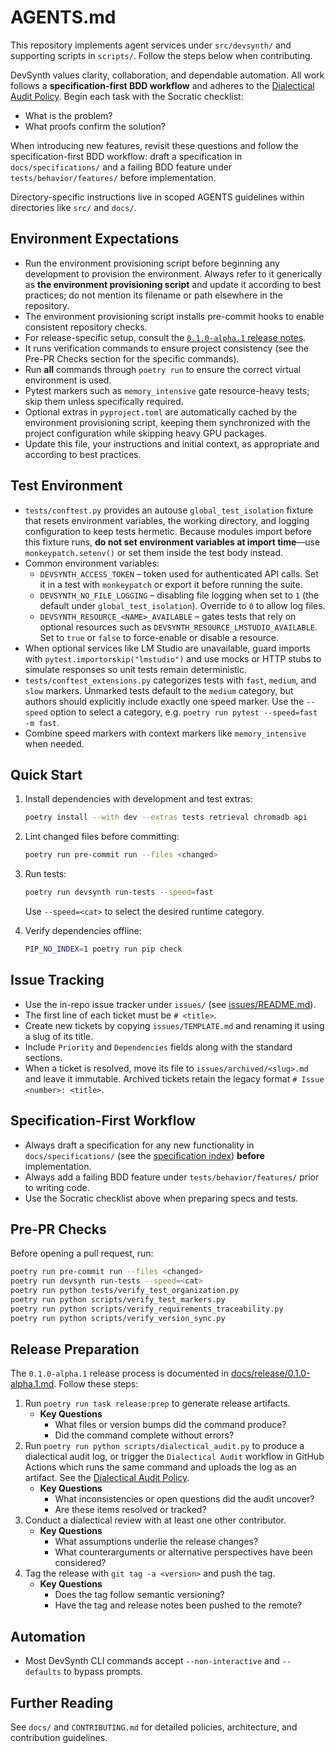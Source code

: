 # AGENTS.md

This repository implements agent services under `src/devsynth/` and supporting scripts in `scripts/`. Follow the steps below when contributing.

DevSynth values clarity, collaboration, and dependable automation. All work follows a **specification-first BDD workflow** and adheres to the [Dialectical Audit Policy](docs/policies/dialectical_audit.md). Begin each task with the Socratic checklist:

- What is the problem?
- What proofs confirm the solution?

When introducing new features, revisit these questions and follow the specification-first BDD workflow: draft a specification in `docs/specifications/` and a failing BDD feature under `tests/behavior/features/` before implementation.

Directory-specific instructions live in scoped AGENTS guidelines within directories like `src/` and `docs/`.

## Environment Expectations

- Run the environment provisioning script before beginning any development to provision the environment. Always refer to it generically as **the environment provisioning script** and update it according to best practices; do not mention its filename or path elsewhere in the repository.
- The environment provisioning script installs pre-commit hooks to enable consistent repository checks.
- For release-specific setup, consult the [`0.1.0-alpha.1` release notes](docs/release/0.1.0-alpha.1.md).
- It runs verification commands to ensure project consistency (see the Pre-PR Checks section for the specific commands).
- Run **all** commands through `poetry run` to ensure the correct virtual environment is used.
- Pytest markers such as `memory_intensive` gate resource-heavy tests; skip them unless specifically required.
- Optional extras in `pyproject.toml` are automatically cached by the environment provisioning script, keeping them synchronized with the project configuration while skipping heavy GPU packages.
- Update this file, your instructions and initial context, as appropriate and according to best practices.

## Test Environment

- `tests/conftest.py` provides an autouse `global_test_isolation` fixture that resets
  environment variables, the working directory, and logging configuration to keep
  tests hermetic. Because modules import before this fixture runs, **do not set
  environment variables at import time**—use `monkeypatch.setenv()` or set them
  inside the test body instead.
- Common environment variables:
  - `DEVSYNTH_ACCESS_TOKEN` – token used for authenticated API calls. Set it in
    a test with `monkeypatch` or export it before running the suite.
  - `DEVSYNTH_NO_FILE_LOGGING` – disabling file logging when set to `1` (the
    default under `global_test_isolation`). Override to `0` to allow log files.
  - `DEVSYNTH_RESOURCE_<NAME>_AVAILABLE` – gates tests that rely on optional
    resources such as `DEVSYNTH_RESOURCE_LMSTUDIO_AVAILABLE`. Set to `true` or
    `false` to force-enable or disable a resource.
- When optional services like LM Studio are unavailable, guard imports with
  `pytest.importorskip("lmstudio")` and use mocks or HTTP stubs to simulate
  responses so unit tests remain deterministic.
- `tests/conftest_extensions.py` categorizes tests with `fast`, `medium`, and
  `slow` markers. Unmarked tests default to the `medium` category, but authors
  should explicitly include exactly one speed marker. Use the `--speed` option to
  select a category, e.g. `poetry run pytest --speed=fast -m fast`.
- Combine speed markers with context markers like `memory_intensive` when needed.

## Quick Start

1. Install dependencies with development and test extras:

   ```bash
   poetry install --with dev --extras tests retrieval chromadb api
   ```

2. Lint changed files before committing:

   ```bash
   poetry run pre-commit run --files <changed>
   ```

3. Run tests:

   ```bash
   poetry run devsynth run-tests --speed=fast
   ```

   Use `--speed=<cat>` to select the desired runtime category.

4. Verify dependencies offline:

   ```bash
   PIP_NO_INDEX=1 poetry run pip check
   ```

## Issue Tracking

- Use the in-repo issue tracker under `issues/` (see [issues/README.md](issues/README.md)).
- The first line of each ticket must be `# <title>`.
- Create new tickets by copying `issues/TEMPLATE.md` and renaming it using a slug of its title.
- Include `Priority` and `Dependencies` fields along with the standard sections.
- When a ticket is resolved, move its file to `issues/archived/<slug>.md` and leave it immutable. Archived tickets retain the legacy format `# Issue <number>: <title>`.

## Specification-First Workflow

- Always draft a specification for any new functionality in `docs/specifications/` (see the [specification index](docs/specifications/index.md)) **before** implementation.
- Always add a failing BDD feature under `tests/behavior/features/` prior to writing code.
- Use the Socratic checklist above when preparing specs and tests.

## Pre-PR Checks

Before opening a pull request, run:

```bash
poetry run pre-commit run --files <changed>
poetry run devsynth run-tests --speed=<cat>
poetry run python tests/verify_test_organization.py
poetry run python scripts/verify_test_markers.py
poetry run python scripts/verify_requirements_traceability.py
poetry run python scripts/verify_version_sync.py
```

## Release Preparation

The `0.1.0-alpha.1` release process is documented in [docs/release/0.1.0-alpha.1.md](docs/release/0.1.0-alpha.1.md). Follow these steps:

1. Run `poetry run task release:prep` to generate release artifacts.
   - **Key Questions**
     - What files or version bumps did the command produce?
     - Did the command complete without errors?
2. Run `poetry run python scripts/dialectical_audit.py` to produce a dialectical audit log, or trigger the `Dialectical Audit` workflow in GitHub Actions which runs the same command and uploads the log as an artifact. See the [Dialectical Audit Policy](docs/policies/dialectical_audit.md).
   - **Key Questions**
     - What inconsistencies or open questions did the audit uncover?
     - Are these items resolved or tracked?
3. Conduct a dialectical review with at least one other contributor.
   - **Key Questions**
     - What assumptions underlie the release changes?
     - What counterarguments or alternative perspectives have been considered?
4. Tag the release with `git tag -a <version>` and push the tag.
   - **Key Questions**
     - Does the tag follow semantic versioning?
     - Have the tag and release notes been pushed to the remote?

## Automation

- Most DevSynth CLI commands accept `--non-interactive` and `--defaults` to bypass prompts.

## Further Reading

See `docs/` and `CONTRIBUTING.md` for detailed policies, architecture, and contribution guidelines.
